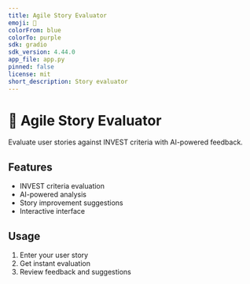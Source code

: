 ```yaml
---
title: Agile Story Evaluator
emoji: 🎯
colorFrom: blue
colorTo: purple
sdk: gradio
sdk_version: 4.44.0
app_file: app.py
pinned: false
license: mit
short_description: Story evaluator
---
```


# 🎯 Agile Story Evaluator

Evaluate user stories against INVEST criteria with AI-powered feedback.

## Features

- INVEST criteria evaluation
- AI-powered analysis
- Story improvement suggestions
- Interactive interface

## Usage

1. Enter your user story
2. Get instant evaluation
3. Review feedback and suggestions